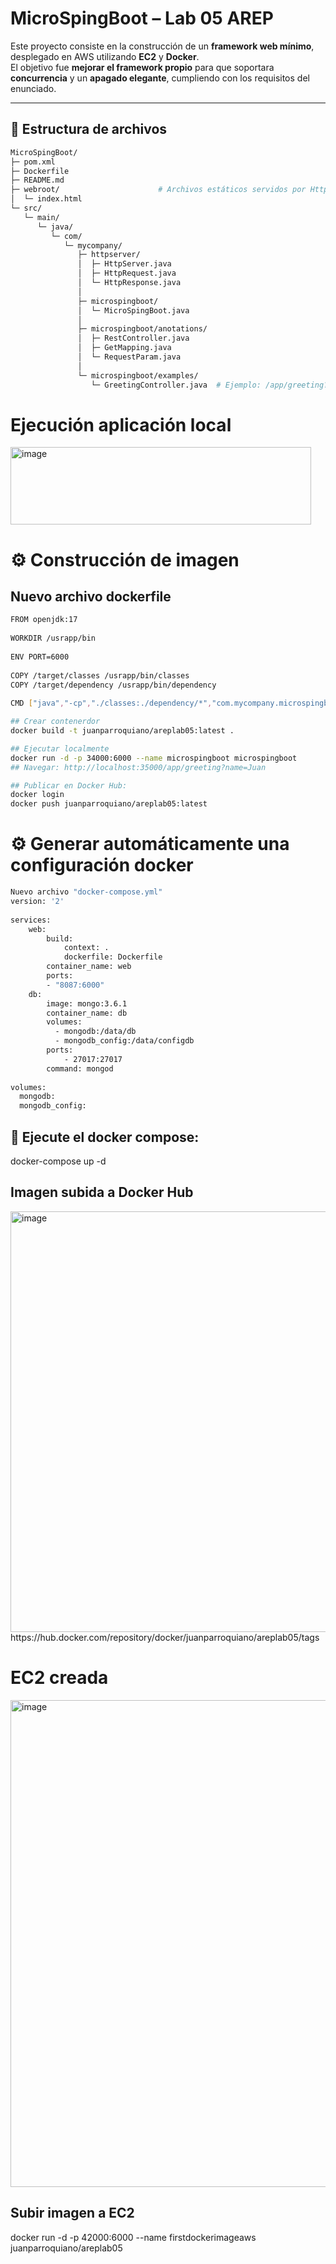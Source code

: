 
# MicroSpingBoot – Lab 05 AREP

Este proyecto consiste en la construcción de un **framework web mínimo**, desplegado en AWS utilizando **EC2** y **Docker**.  
El objetivo fue **mejorar el framework propio** para que soportara **concurrencia** y un **apagado elegante**, cumpliendo con los requisitos del enunciado.

---

## 🚀 Estructura de archivos
```bash
MicroSpingBoot/
├─ pom.xml
├─ Dockerfile
├─ README.md
├─ webroot/                      # Archivos estáticos servidos por HttpServer
│  └─ index.html
└─ src/
   └─ main/
      └─ java/
         └─ com/
            └─ mycompany/
               ├─ httpserver/
               │  ├─ HttpServer.java        
               │  ├─ HttpRequest.java        
               │  └─ HttpResponse.java       
               │
               ├─ microspingboot/
               │  └─ MicroSpingBoot.java    
               │
               ├─ microspingboot/anotations/
               │  ├─ RestController.java     
               │  ├─ GetMapping.java         
               │  └─ RequestParam.java       
               │
               └─ microspingboot/examples/
                  └─ GreetingController.java  # Ejemplo: /app/greeting?name=Juan -> "Hola Juan"


```
# Ejecución aplicación local

<img width="481" height="124" alt="image" src="https://github.com/user-attachments/assets/7f7f983f-f6b0-4635-8c93-cb146b7aec02" />


# ⚙️ Construcción de imagen
## Nuevo archivo dockerfile
```bash
FROM openjdk:17
 
WORKDIR /usrapp/bin
 
ENV PORT=6000
 
COPY /target/classes /usrapp/bin/classes
COPY /target/dependency /usrapp/bin/dependency
 
CMD ["java","-cp","./classes:./dependency/*","com.mycompany.microspingboot.MicroSpingBoot"]

## Crear contenerdor
docker build -t juanparroquiano/areplab05:latest .

## Ejecutar localmente
docker run -d -p 34000:6000 --name microspingboot microspingboot
## Navegar: http://localhost:35000/app/greeting?name=Juan

## Publicar en Docker Hub:
docker login
docker push juanparroquiano/areplab05:latest
```

# ⚙️ Generar automáticamente una configuración docker
```bash
Nuevo archivo "docker-compose.yml"
version: '2' 
 
services:
    web:
        build:
            context: .
            dockerfile: Dockerfile
        container_name: web
        ports:
        - "8087:6000"
    db:
        image: mongo:3.6.1
        container_name: db
        volumes:
          - mongodb:/data/db
          - mongodb_config:/data/configdb
        ports:
            - 27017:27017
        command: mongod
 
volumes:
  mongodb:
  mongodb_config:
```

## 🐳 Ejecute el docker compose:
docker-compose up -d

## Imagen subida a Docker Hub
<img width="1697" height="673" alt="image" src="https://github.com/user-attachments/assets/409ee8e5-f843-4070-a9b4-d9fc949e719f" />
https://hub.docker.com/repository/docker/juanparroquiano/areplab05/tags

# EC2 creada
<img width="1694" height="779" alt="image" src="https://github.com/user-attachments/assets/9ff948e4-3972-4bc8-94f3-577e7577eddc" />

## Subir imagen a EC2
docker run -d -p 42000:6000 --name firstdockerimageaws juanparroquiano/areplab05


